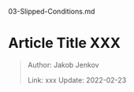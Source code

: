 03-Slipped-Conditions.md
# Article Title XXX

> Author: Jakob Jenkov
>
> Link: xxx  Update: 2022-02-23